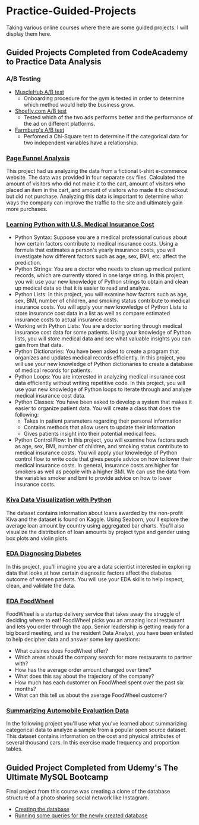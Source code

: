 # Practice-Guided-Projects
Taking various online courses where there are some guided projects.
I will display them here.

## Guided Projects Completed from CodeAcademy to Practice Data Analysis 
### A/B Testing
* [MuscleHub A/B test](https://github.com/rcintrovert/Guided-Practice-Projects/blob/b5aabf6b8149e91ea834f350353483211196d00a/a-b-test-for-musclehub.ipynb)
  * Onboarding procedure for the gym is tested in order to determine which method would help the business grow.
* [Shoefly.com A/B test](https://github.com/rcintrovert/Guided-Practice-Projects/blob/b5aabf6b8149e91ea834f350353483211196d00a/shoefly-com-a-b-testing.ipynb)
  * Tested which of the two ads performs better and the performance of the ad on different platforms.
* [Farmburg's A/B test](https://github.com/rcintrovert/Guided-Practice-Projects/blob/0e00850243459831b5dd7a6c63adc4ba814446a4/shoefly-com-a-b-testing.ipynb)
  * Perfomed a Chi-Square test to determine if the categorical data for two independent variables have a relationship. 
### [Page Funnel Analysis](https://github.com/rcintrovert/Guided-Practice-Projects/blob/886ef11612e80c28aa327bac22e9d6ebf200be35/page_visits_funnel.ipynb)

This project had us analyzing the data from a fictional t-shirt e-commerce website. The data was provided in four separate csv files. Calculated the amount of visitors who did not make it to the cart, amount of visitors who placed an item in the cart, and amount of visitors who made it to checkout but did not purchase. Analyzing this data is important to determine what ways the company can improve the traffic to the site and ultimately gain more purchases. 

### [Learning Python with U.S. Medical Insurance Cost](https://github.com/rcintrovert/Guided-Practice-Projects/blob/25b41bebf4d5f211bff2dc671304bbd5e0aba60e/python_medical_insurance.ipynb)

* Python Syntax: Suppose you are a medical professional curious about how certain factors contribute to medical insurance costs. Using a formula that estimates a person's yearly insurance costs, you will investigate how different factors such as age, sex, BMI, etc. affect the prediction.
* Python Strings: You are a doctor who needs to clean up medical patient records, which are currently stored in one large string. In this project, you will use your new knowledge of Python strings to obtain and clean up medical data so that it is easier to read and analyze.
* Python Lists: In this project, you will examine how factors such as age, sex, BMI, number of children, and smoking status contribute to medical insurance costs. You will apply your new knowledge of Python Lists to store insurance cost data in a list as well as compare estimated insurance costs to actual insurance costs.
* Working with Python Lists: You are a doctor sorting through medical insurance cost data for some patients. Using your knowledge of Python lists, you will store medical data and see what valuable insights you can gain from that data.
* Python Dictionaries: You have been asked to create a program that organizes and updates medical records efficiently. In this project, you will use your new knowledge of Python dictionaries to create a database of medical records for patients.
* Python Loops: You are interested in analyzing medical insurance cost data efficiently without writing repetitive code. In this project, you will use your new knowledge of Python loops to iterate through and analyze medical insurance cost data.
* Python Classes: You have been asked to develop a system that makes it easier to organize patient data. You will create a class that does the following:
  * Takes in patient parameters regarding their personal information
  * Contains methods that allow users to update their information
  * Gives patients insight into their potential medical fees.
* Python Control Flow: In this project, you will examine how factors such as age, sex, BMI, number of children, and smoking status contribute to medical insurance costs. You will apply your knowledge of Python control flow to write code that gives people advice on how to lower their medical insurance costs. In general, insurance costs are higher for smokers as well as people with a higher BMI. We can use the data from the variables smoker and bmi to provide advice on how to lower insurance costs.
### [Kiva Data Visualization with Python](https://github.com/rcintrovert/Guided-Practice-Projects/blob/5d0eb07eff662177f795ab193789aa1a49b5952b/kiva_project.ipynb)

The dataset contains information about loans awarded by the non-profit Kiva and the dataset is found on Kaggle. Using Seaborn, you'll explore the average loan amount by country using aggregated bar charts. You'll also visualize the distribution of loan amounts by project type and gender using box plots and violin plots.

### [EDA Diagnosing Diabetes](https://github.com/rcintrovert/Guided-Practice-Projects/blob/ce583be2cf8acfad38a410188fa2fbe231accb23/EDA%20Diagnosing%20Diabetes.ipynb)

In this project, you'll imagine you are a data scientist interested in exploring data that looks at how certain diagnostic factors affect the diabetes outcome of women patients. You will use your EDA skills to help inspect, clean, and validate the data.

### [EDA FoodWheel](https://github.com/rcintrovert/Guided-Practice-Projects/blob/03ea876b931b1f586d78c7ccee44336c14f773e0/foodwheel_project.ipynb)

FoodWheel is a startup delivery service that takes away the struggle of deciding where to eat! FoodWheel picks you an amazing local restaurant and lets you order through the app. Senior leadership is getting ready for a big board meeting, and as the resident Data Analyst, you have been enlisted to help decipher data and answer some key questions:
* What cuisines does FoodWheel offer? 
* Which areas should the company search for more restaurants to partner with?
* How has the average order amount changed over time?
* What does this say about the trajectory of the company?
* How much has each customer on FoodWheel spent over the past six months? 
* What can this tell us about the average FoodWheel customer?

### [Summarizing Automobile Evaluation Data](https://github.com/rcintrovert/Guided-Practice-Projects/blob/af402b7a0079c82cf14fa43c213fbf5551dddd57/eda_automobile_data.ipynb)

In the following project you'll use what you've learned about summarizing categorical data to analyze a sample from a popular open source dataset. This dataset contains information on the cost and physical attributes of several thousand cars. In this exercise made frequency and proportion tables.

## Guided Project Completed from Udemy's The Ultimate MySQL Bootcamp
Final project from this course was creating a clone of the database structure of a photo sharing social network like Instagram.
* [Creating the database](https://github.com/rcintrovert/Guided-Practice-Projects/blob/13c3b01b16d6c25cecd918cd75e9962734c9aa10/MySQL%20Bootcamp%20Udemy/ig_clone_data.sql)
* [Running some queries for the newly created database](https://github.com/rcintrovert/Guided-Practice-Projects/blob/13c3b01b16d6c25cecd918cd75e9962734c9aa10/MySQL%20Bootcamp%20Udemy/instagram_challenge.sql)
